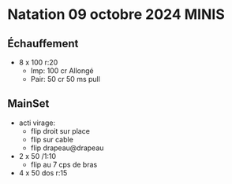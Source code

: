 # Natation 09 octobre 2024 MINIS

## Échauffement

* 8 x 100 r:20
  * Imp: 100 cr Allongé
  * Pair: 50 cr 50 ms pull
  
## MainSet

* acti virage:
  * flip droit sur place
  * flip sur cable
  * flip drapeau@drapeau
* 2 x 50 /1:10
  * flip au 7 cps de bras
* 4 x 50 dos r:15
